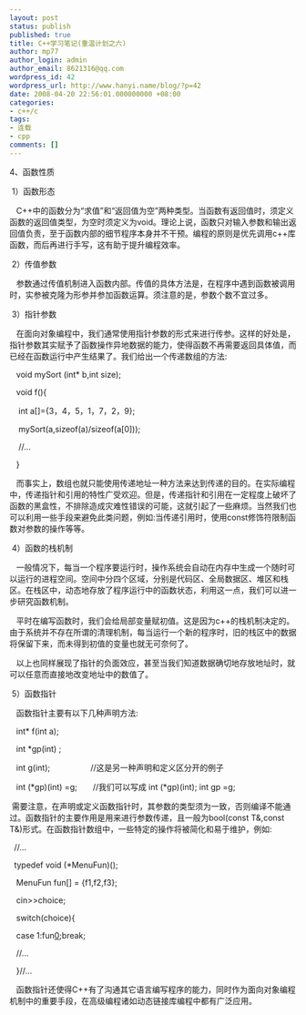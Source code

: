 ```yaml
---
layout: post
status: publish
published: true
title: C++学习笔记(重温计划之六)
author: mp77
author_login: admin
author_email: 8621316@qq.com
wordpress_id: 42
wordpress_url: http://www.hanyi.name/blog/?p=42
date: 2008-04-20 22:56:01.000000000 +08:00
categories:
- c++/c
tags:
- 连载
- cpp
comments: []
---
```

4、函数性质

 1）函数形态

   C++中的函数分为“求值”和“返回值为空”两种类型。当函数有返回值时，须定义函数的返回值类型，为空时须定义为void。理论上说，函数只对输入参数和输出返回值负责，至于函数内部的细节程序本身并不干预。编程的原则是优先调用c++库函数，而后再进行手写，这有助于提升编程效率。

 2）传值参数

   参数通过传值机制进入函数内部。传值的具体方法是，在程序中遇到函数被调用时，实参被克隆为形参并参加函数运算。须注意的是，参数个数不宜过多。

 3）指针参数

   在面向对象编程中，我们通常使用指针参数的形式来进行传参。这样的好处是，指针参数其实赋予了函数操作异地数据的能力，使得函数不再需要返回具体值，而已经在函数运行中产生结果了。我们给出一个传递数组的方法:

   void mySort (int* b,int size);

   void f(){

    int a[]={3，4，5，1，7，2，9};

    mySort(a,sizeof(a)/sizeof(a[0]));

    //...

   }

   而事实上，数组也就只能使用传递地址一种方法来达到传递的目的。在实际编程中，传递指针和引用的特性广受欢迎。但是，传递指针和引用在一定程度上破坏了函数的黑盒性，不排除造成灾难性错误的可能，这就引起了一些麻烦。当然我们也可以利用一些手段来避免此类问题，例如:当传递引用时，使用const修饰符限制函数对参数的操作等等。

 4）函数的栈机制

   一般情况下，每当一个程序要运行时，操作系统会自动在内存中生成一个随时可以运行的进程空间。空间中分四个区域，分别是代码区、全局数据区、堆区和栈区。在栈区中，动态地存放了程序运行中的函数状态，利用这一点，我们可以进一步研究函数机制。

   平时在编写函数时，我们会给局部变量赋初值。这是因为c++的栈机制决定的。由于系统并不存在所谓的清理机制，每当运行一个新的程序时，旧的栈区中的数据将保留下来，而未得到初值的变量也就无可奈何了。

   以上也同样展现了指针的负面效应，甚至当我们知道数据确切地存放地址时，就可以任意而直接地改变地址中的数值了。

 5）函数指针

   函数指针主要有以下几种声明方法:

   int* f(int a);

   int *gp(int) ;

   int g(int);                  //这是另一种声明和定义区分开的例子

   int (*gp)(int) =g;       //我们可以写成 int (*gp)(int); int gp =g;

 需要注意，在声明或定义函数指针时，其参数的类型须为一致，否则编译不能通过。函数指针的主要作用是用来进行参数传递，且一般为bool(const T&amp;,const T&amp;)形式。在函数指针数组中，一些特定的操作将被简化和易于维护，例如:

  //... 

  typedef void (*MenuFun)();

   MenuFun fun[] = {f1,f2,f3};

   cin&gt;&gt;choice;

   switch(choice){

   case 1:fun[0]();break;

   //...

   }//...

   函数指针还使得C++有了沟通其它语言编写程序的能力，同时作为面向对象编程机制中的重要手段，在高级编程诸如动态链接库编程中都有广泛应用。
